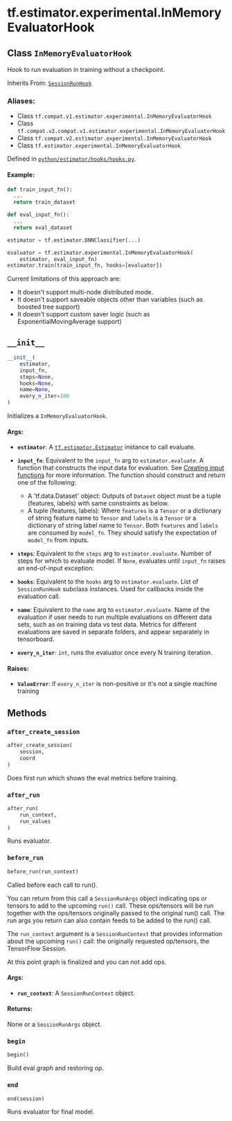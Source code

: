 <div itemscope itemtype="http://developers.google.com/ReferenceObject">
<meta itemprop="name" content="tf.estimator.experimental.InMemoryEvaluatorHook" />
<meta itemprop="path" content="Stable" />
<meta itemprop="property" content="__init__"/>
<meta itemprop="property" content="after_create_session"/>
<meta itemprop="property" content="after_run"/>
<meta itemprop="property" content="before_run"/>
<meta itemprop="property" content="begin"/>
<meta itemprop="property" content="end"/>
</div>

# tf.estimator.experimental.InMemoryEvaluatorHook

## Class `InMemoryEvaluatorHook`

Hook to run evaluation in training without a checkpoint.

Inherits From: [`SessionRunHook`](../../../tf/train/SessionRunHook.md)

### Aliases:

* Class `tf.compat.v1.estimator.experimental.InMemoryEvaluatorHook`
* Class `tf.compat.v2.compat.v1.estimator.experimental.InMemoryEvaluatorHook`
* Class `tf.compat.v2.estimator.experimental.InMemoryEvaluatorHook`
* Class `tf.estimator.experimental.InMemoryEvaluatorHook`



Defined in [`python/estimator/hooks/hooks.py`](https://github.com/tensorflow/estimator/tree/master/tensorflow_estimator/python/estimator/hooks/hooks.py).

<!-- Placeholder for "Used in" -->


#### Example:



```python
def train_input_fn():
  ...
  return train_dataset

def eval_input_fn():
  ...
  return eval_dataset

estimator = tf.estimator.DNNClassifier(...)

evaluator = tf.estimator.experimental.InMemoryEvaluatorHook(
    estimator, eval_input_fn)
estimator.train(train_input_fn, hooks=[evaluator])
```

Current limitations of this approach are:

* It doesn't support multi-node distributed mode.
* It doesn't support saveable objects other than variables (such as boosted
  tree support)
* It doesn't support custom saver logic (such as ExponentialMovingAverage
  support)

<h2 id="__init__"><code>__init__</code></h2>

``` python
__init__(
    estimator,
    input_fn,
    steps=None,
    hooks=None,
    name=None,
    every_n_iter=100
)
```

Initializes a `InMemoryEvaluatorHook`.


#### Args:


* <b>`estimator`</b>: A <a href="../../../tf/estimator/Estimator.md"><code>tf.estimator.Estimator</code></a> instance to call evaluate.
* <b>`input_fn`</b>:  Equivalent to the `input_fn` arg to `estimator.evaluate`. A
  function that constructs the input data for evaluation.
  See [Creating input functions](
  https://tensorflow.org/guide/premade_estimators#create_input_functions)
  for more information. The function should construct and return one of
  the following:

    * A 'tf.data.Dataset' object: Outputs of `Dataset` object must be a
      tuple (features, labels) with same constraints as below.
    * A tuple (features, labels): Where `features` is a `Tensor` or a
      dictionary of string feature name to `Tensor` and `labels` is a
      `Tensor` or a dictionary of string label name to `Tensor`. Both
      `features` and `labels` are consumed by `model_fn`. They should
      satisfy the expectation of `model_fn` from inputs.

* <b>`steps`</b>: Equivalent to the `steps` arg to `estimator.evaluate`.  Number of
  steps for which to evaluate model. If `None`, evaluates until `input_fn`
  raises an end-of-input exception.
* <b>`hooks`</b>: Equivalent to the `hooks` arg to `estimator.evaluate`. List of
  `SessionRunHook` subclass instances. Used for callbacks inside the
  evaluation call.
* <b>`name`</b>:  Equivalent to the `name` arg to `estimator.evaluate`. Name of the
  evaluation if user needs to run multiple evaluations on different data
  sets, such as on training data vs test data. Metrics for different
  evaluations are saved in separate folders, and appear separately in
  tensorboard.
* <b>`every_n_iter`</b>: `int`, runs the evaluator once every N training iteration.


#### Raises:


* <b>`ValueError`</b>: if `every_n_iter` is non-positive or it's not a single machine
  training



## Methods

<h3 id="after_create_session"><code>after_create_session</code></h3>

``` python
after_create_session(
    session,
    coord
)
```

Does first run which shows the eval metrics before training.


<h3 id="after_run"><code>after_run</code></h3>

``` python
after_run(
    run_context,
    run_values
)
```

Runs evaluator.


<h3 id="before_run"><code>before_run</code></h3>

``` python
before_run(run_context)
```

Called before each call to run().

You can return from this call a `SessionRunArgs` object indicating ops or
tensors to add to the upcoming `run()` call.  These ops/tensors will be run
together with the ops/tensors originally passed to the original run() call.
The run args you return can also contain feeds to be added to the run()
call.

The `run_context` argument is a `SessionRunContext` that provides
information about the upcoming `run()` call: the originally requested
op/tensors, the TensorFlow Session.

At this point graph is finalized and you can not add ops.

#### Args:


* <b>`run_context`</b>: A `SessionRunContext` object.


#### Returns:

None or a `SessionRunArgs` object.


<h3 id="begin"><code>begin</code></h3>

``` python
begin()
```

Build eval graph and restoring op.


<h3 id="end"><code>end</code></h3>

``` python
end(session)
```

Runs evaluator for final model.




